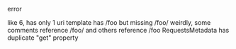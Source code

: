 <!-- c3f34d45c4b629a97fa20ae4ebb60458 -->
<!--
/foo/
/foo
-->

error

like 6, has only 1 uri template
has /foo but missing /foo/
weirdly, some comments reference /foo/ and others reference /foo
RequestsMetadata has duplicate "get" property
